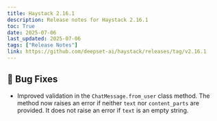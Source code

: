```yaml
---
title: Haystack 2.16.1
description: Release notes for Haystack 2.16.1
toc: True
date: 2025-07-06
last_updated: 2025-07-06
tags: ["Release Notes"]
link: https://github.com/deepset-ai/haystack/releases/tag/v2.16.1
---
```


## 🐛 Bug Fixes

-   Improved validation in the `ChatMessage.from_user` class method. The method now raises an error if neither `text` nor `content_parts` are provided. It does not raise an error if `text` is an empty string.